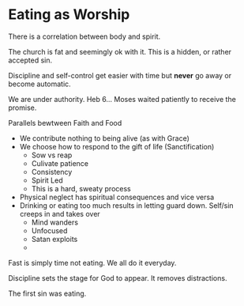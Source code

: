 # Eating as Worship

There is a correlation between body and spirit.

The church is fat and seemingly ok with it. This is a hidden, or rather accepted sin.

Discipline and self-control get easier with time but **never** go away or become automatic.

We are under authority. Heb 6... Moses waited patiently to receive the promise.

Parallels bewtween Faith and Food

  - We contribute nothing to being alive (as with Grace)
  - We choose how to respond to the gift of life (Sanctification)
      - Sow vs reap
      - Culivate patience
      - Consistency
      - Spirit Led
      - This is a hard, sweaty process
  - Physical neglect has spiritual consequences and vice versa
  - Drinking or eating too much results in letting guard down. Self/sin creeps in and takes over
    - Mind wanders
    - Unfocused
    - Satan exploits
    -
Fast is simply time not eating. We all do it everyday.

Discipline sets the stage for God to appear. It removes distractions.

The first sin was eating.
